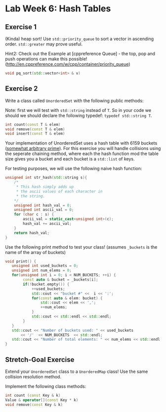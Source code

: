 Lab Week 6: Hash Tables
=========================


Exercise 1
----------
(Kinda) heap sort! Use `std::priority_queue` to
sort a vector in ascending order. `std::greater`
may prove useful. 

Hint2: Check out the Example at [cppreference Queue] - the top, pop and push operations can make this possible!(http://en.cppreference.com/w/cpp/container/priority_queue)

```cpp
void pq_sort(std::vector<int> & v)
```

Exercise 2
----------

Write a class called `UnorderedSet` with the following
public methods:

Note: first we will test with `std::string` instead
of `T`. So in your code we should we should 
declare the following typedef: `typedef std::string T`.

```cpp
int count(const T & elem)
void remove(const T & elem) 
void insert(const T & elem)
```

Your implementation of UnorderedSet uses a 
hash table with 6159 buckets ([somewhat 
arbitrary prime](http://www.orcca.on.ca/~yxie/courses/cs2210b-2011/htmls/extra/PlanetMath_%20goodhashtable.pdf)). For this exercise you will handle collisions 
using the seperate chaining method, where each
the hash function mod the table size gives you a bucket
and each bucket is a `std::list` of keys.

For testing purposes, we will use the following
naive hash function:

```cpp
unsigned int str_hash(std::string s){
    /*
     * This hash simply adds up
     * the ascii values of each character in
     * the string.
    */
    unsigned int hash_val = 0;
    unsigned int ascii_val = 0;
    for (char c : s) {
        ascii_val = static_cast<unsigned int>(c);
        hash_val += ascii_val;
    }
    return hash_val;
}
```

Use the following print method to test your class! (assumes `_buckets` is the
name of the array of buckets)
```cpp
void print() {
   unsigned int used_buckets = 0;
   unsigned int num_elems = 0;
   for(unsigned int i = 0; i < NUM_BUCKETS; ++i) {
        const auto & bucket = _buckets[i];
        if(!bucket.empty()) {
            ++used_buckets;
            std::cout << "bucket #" <<  i << ':';
            for(const auto & elem: bucket) {
                std::cout << elem << ',';
                ++num_elems;
            }
            std::cout << std::endl << std::endl;
        }
   }
   std::cout << "Number of buckets used: " << used_buckets
       << '/'  << NUM_BUCKETS  << std::endl;
   std::cout << "Number of total elements: " << num_elems << std::endl;
}


```

Stretch-Goal Exercise 
----------
Extend your `UnorderedSet` class to a `UnorderedMap` class! Use the same collision resolution method.

Implement the following class methods:
```cpp
int count (const Key & k)
Value & operator[](const Key * k) 
void remove(const Key & k)
```
